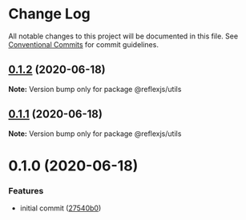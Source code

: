 # Change Log

All notable changes to this project will be documented in this file.
See [Conventional Commits](https://conventionalcommits.org) for commit guidelines.

## [0.1.2](https://github.com/reflexjs/reflex/compare/@reflexjs/utils@0.1.1...@reflexjs/utils@0.1.2) (2020-06-18)

**Note:** Version bump only for package @reflexjs/utils





## [0.1.1](https://github.com/reflexjs/reflex/compare/@reflexjs/utils@0.1.0...@reflexjs/utils@0.1.1) (2020-06-18)

**Note:** Version bump only for package @reflexjs/utils





# 0.1.0 (2020-06-18)


### Features

* initial commit ([27540b0](https://github.com/reflexjs/reflex/commit/27540b022a849212a21894b05df928e5e6b19456))
